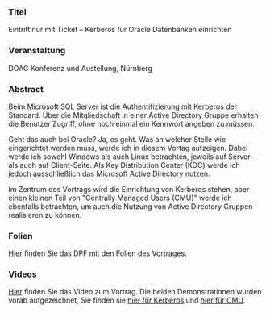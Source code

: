 ### Titel

Eintritt nur mit Ticket – Kerberos für Oracle Datenbanken einrichten

### Veranstaltung

DOAG Konferenz und Austellung, Nürnberg

### Abstract

Beim Microsoft SQL Server ist die Authentifizierung mit Kerberos der Standard. Über die Mitgliedschaft in einer Active Directory Gruppe erhalten die Benutzer Zugriff, ohne noch einmal ein Kennwort angeben zu müssen.

Geht das auch bei Oracle? Ja, es geht. Was an welcher Stelle wie eingerichtet werden muss, werde ich in diesem Vortag aufzeigen. Dabei werde ich sowohl Windows als auch Linux betrachten, jeweils auf Server- als auch auf Client-Seite. Als Key Distribution Center (KDC) werde ich jedoch ausschließlich das Microsoft Active Directory nutzen.

Im Zentrum des Vortrags wird die Einrichtung von Kerberos stehen, aber einen kleinen Teil von "Centrally Managed Users (CMU)" werde ich ebenfalls betrachten, um auch die Nutzung von Active Directory Gruppen realisieren zu können.

### Folien

[Hier](2023-11-22-DOAG_K+A-Kerberos.pdf) finden Sie das DPF mit den Folien des Vortrages.

### Videos

[Hier](https://youtu.be/oJ4V98ydwvU) finden Sie das Video zum Vortrag. Die beiden Demonstrationen wurden vorab aufgezeichnet, Sie finden sie [hier für Kerberos](https://youtu.be/6JrXlQm6UM4) und [hier für CMU](https://youtu.be/LZREuTkwuCA).
